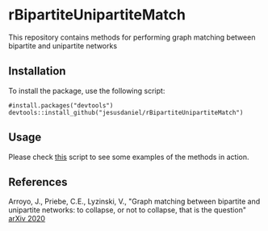 # rBipartiteUnipartiteMatch

This repository contains methods for performing graph matching between bipartite and unipartite networks

## Installation
To install the package, use the following script:

```
#install.packages("devtools")
devtools::install_github("jesusdaniel/rBipartiteUnipartiteMatch")
```

## Usage
Please check [this](https://raw.githubusercontent.com/jesusdaniel/rBipartiteUnipartiteMatch/main/Erdos-Renyi%20experiment.R) script to see some examples of the methods in action.

## References

Arroyo, J., Priebe, C.E., Lyzinski, V., "Graph matching between bipartite and unipartite networks: to collapse, or not to collapse, that is the question" [arXiv 2020](https://arxiv.org/abs/2002.01648)
